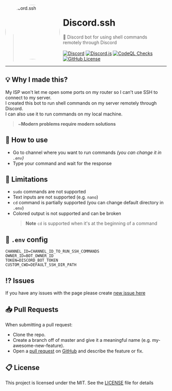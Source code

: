 <img width="170" height="170" align="left" style="float: left; margin: 0 10px 0 0; border-radius: 50%;" alt="Discord.ssh" src="https://user-images.githubusercontent.com/49127376/202896528-83f39b85-d67c-4163-a613-80ea8ddad4ec.png">

# Discord.ssh

> 🚀 Discord bot for using shell commands remotely through Discord
> <br><br>[![Discord](https://img.shields.io/discord/666599184844980224?color=6005D2&logo=discord&label=Discord&style=flat-square&logoColor=fff)](https://igorkowalczyk.dev/r/discord) [![Discord.js](https://img.shields.io/badge/Discord.js-v14-%2334d058?style=flat-square&color=6005D2&logo=npm&logoColor=fff)](https://www.npmjs.com/package/discord.js) [![CodeQL Checks](https://img.shields.io/github/actions/workflow/status/igorkowalczyk/discord-ssh/codeql-analysis.yml?branch=main&style=flat-square&label=CodeQL&logo=github&color=6005D2)](https://igorkowalczyk.dev/) [![GitHub License](https://img.shields.io/github/license/igorkowalczyk/discord-ssh?style=flat-square&logo=github&label=License&color=6005D2)](https://github.com/igorkowalczyk/discord-ssh) <br>

---

## 💡 Why I made this?

My ISP won't let me open some ports on my router so I can't use SSH to connect to my server.<br/>
I created this bot to run shell commands on my server remotely through Discord.
<br/>I can also use it to run commands on my local machine.

> ~**Modern problems require modern solutions**

## 🔦 How to use

- Go to channel where you want to run commands _(you can change it in `.env`)_
- Type your command and wait for the response

## 🔩 Limitations

- `sudo` commands are not supported
- Text inputs are not supported (e.g. `nano`)
- `cd` command is partially supported (you can change default directory in `.env`)
- Colored output is not supported and can be broken
  > **Note** `cd` is supported when it's at the beginning of a command

## 🔐 `.env` config

```
CHANNEL_ID=CHANNEL_ID_TO_RUN_SSH_COMMANDS
OWNER_ID=BOT_OWNER_ID
TOKEN=DISCORD_BOT_TOKEN
CUSTOM_CWD=DEFAULT_SSH_DIR_PATH
```

## ⁉️ Issues

If you have any issues with the page please create [new issue here](https://github.com/igorkowalczyk/discord-ssh/issues)

## 📥 Pull Requests

When submitting a pull request:

- Clone the repo.
- Create a branch off of master and give it a meaningful name (e.g. my-awesome-new-feature).
- Open a [pull request](https://github.com/igorkowalczyk/discord-ssh/pulls) on [GitHub](https://github.com) and describe the feature or fix.

## 📋 License

This project is licensed under the MIT. See the [LICENSE](https://github.com/igorkowalczyk/discord-ssh/blob/master/license.md) file for details
